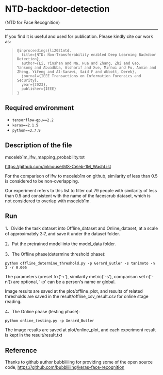 # NTD-backdoor-detection 
(NTD for Face Recognition)

---
If you find it is useful and used for publication. Please kindly cite our work as:
> ```
> @inproceedings{li2021ntd,
>   title={NTD: Non-Transferability enabled Deep Learning Backdoor Detection},
>   author={Li, Yinshan and Ma, Hua and Zhang, Zhi and Gao, Yansong and Abuadbba, Alsharif and Xue, Minhui and Fu, Anmin and Zheng, Yifeng and Al-Sarawi, Said F and Abbott, Derek},
>   journal={IEEE Transactions on Information Forensics and Security},
>   year={2023},
>   publisher={IEEE}
> }
> ```

## Required environment

- ```tensorflow-gpu==2.2  ```
- ```keras==2.1.5  ```
- ```python==3.7.9  ```

## Description of the file
msceleb1m_lfw_mapping_probability.txt 

https://github.com/inlmouse/MS-Celeb-1M_WashList

For the comparison of lfw to msceleb1m on github, similarity of less than 0.5 is considered to be non-overlapping.

Our experiment refers to this list to filter out 79 people with similarity of less than 0.5 and consistent with the name of the facescrub dataset, which is not considered to overlap with msceleb1m.


## Run
1、Divide the task dataset into Offline_dataset and Online_dataset, at a scale of approximately 3:7, and save it under the dataset folder.

2、Put the pretrained model into the model_data folder.

3、The Offline phase(determine threshold phase):

    python offline_determine_threshold.py -p Gerard_Butler -s tanimoto -n 3 -r 0.005  
    
The parameters (preset frr('-r'), similarity metric('-s'), comparison set n('-n')) are optional, '-p' can be a person's name or global.

Image results are saved at the plot/offline_plot, and results of related thresholds are saved in the result/offline_csv_result.csv for online stage reading.  

4、The Online phase (testing phase):

    python online_testing.py -p Gerard_Butler
    
The image results are saved at plot/online_plot, and each experiment result is kept in the result/result.txt
    

## Reference
Thanks to github author bubbliiiing for providing some of the open source code, https://github.com/bubbliiiing/keras-face-recognition
